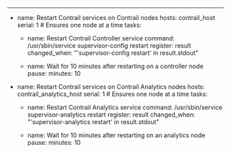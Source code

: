 ---
- name: Restart Contrail services on Contrail nodes
  hosts: contrail_host
  serial: 1  # Ensures one node at a time
  tasks:

    - name: Restart Contrail Controller service
      command: /usr/sbin/service supervisor-config restart
      register: result
      changed_when: "'supervisor-config restart' in result.stdout"

    - name: Wait for 10 minutes after restarting on a controller node
      pause:
        minutes: 10

- name: Restart Contrail services on Contrail Analytics nodes
  hosts: contrail_analytics_host
  serial: 1  # Ensures one node at a time
  tasks:

    - name: Restart Contrail Analytics service
      command: /usr/sbin/service supervisor-analytics restart
      register: result
      changed_when: "'supervisor-analytics restart' in result.stdout"

    - name: Wait for 10 minutes after restarting on an analytics node
      pause:
        minutes: 10
